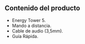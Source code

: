 ## Contenido del producto

- Energy Tower 5.
- Mando a distancia.
- Cable de audio (3,5mm).
- Guía Rápida.
